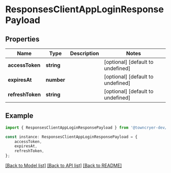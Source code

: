 # ResponsesClientAppLoginResponsePayload


## Properties

Name | Type | Description | Notes
------------ | ------------- | ------------- | -------------
**accessToken** | **string** |  | [optional] [default to undefined]
**expiresAt** | **number** |  | [optional] [default to undefined]
**refreshToken** | **string** |  | [optional] [default to undefined]

## Example

```typescript
import { ResponsesClientAppLoginResponsePayload } from '@towncryer-dev/towncryer-sdk-api-client';

const instance: ResponsesClientAppLoginResponsePayload = {
    accessToken,
    expiresAt,
    refreshToken,
};
```

[[Back to Model list]](../README.md#documentation-for-models) [[Back to API list]](../README.md#documentation-for-api-endpoints) [[Back to README]](../README.md)
